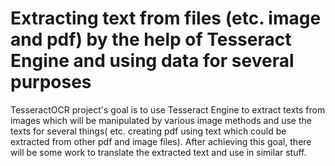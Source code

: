 # Extracting text from files (etc. image and pdf) by the help of Tesseract Engine and using data for several purposes 
TesseractOCR project's goal is to use Tesseract Engine to extract texts from images which will be manipulated by various image methods and use the texts
for several things( etc. creating pdf using text which could be extracted from other pdf and image files). After achieving this goal, there will be some 
work to translate the extracted text and use in similar stuff.
